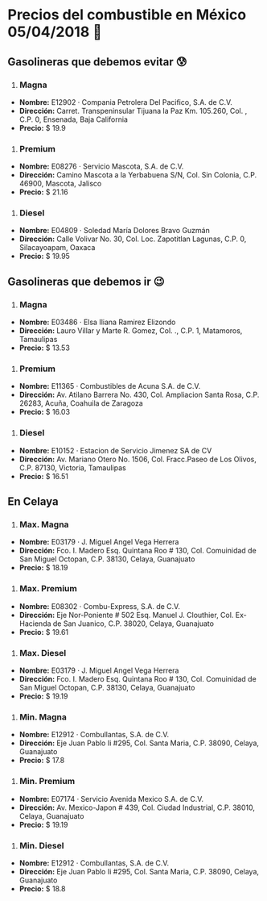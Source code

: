 # Precios del combustible en México 05/04/2018 :car:

## Gasolineras que debemos evitar :cold_sweat:
1. ### Magna
  * **Nombre:** E12902 · Compania Petrolera Del Pacifico, S.A. de C.V.
  * **Dirección:** Carret. Transpeninsular Tijuana la Paz Km. 105.260, Col. , C.P. 0, Ensenada, Baja California
  * **Precio:** $ 19.9

1. ### Premium
  * **Nombre:** E08276 · Servicio Mascota, S.A. de C.V.
  * **Dirección:** Camino Mascota a la Yerbabuena S/N, Col. Sin Colonia, C.P. 46900, Mascota, Jalisco
  * **Precio:** $ 21.16

1. ### Diesel
  * **Nombre:** E04809 · Soledad María Dolores Bravo Guzmán
  * **Dirección:** Calle Volivar No. 30, Col. Loc. Zapotitlan Lagunas, C.P. 0, Silacayoapam, Oaxaca
  * **Precio:** $ 19.95


## Gasolineras que debemos ir :wink:
1. ### Magna
  * **Nombre:** E03486 · Elsa Iliana Ramirez Elizondo
  * **Dirección:** Lauro Villar y Marte R. Gomez, Col. ., C.P. 1, Matamoros, Tamaulipas
  * **Precio:** $ 13.53

1. ### Premium
  * **Nombre:** E11365 · Combustibles de Acuna S.A. de C.V.
  * **Dirección:** Av. Atilano Barrera No. 430, Col. Ampliacion Santa Rosa, C.P. 26283, Acuña, Coahuila de Zaragoza
  * **Precio:** $ 16.03

1. ### Diesel
  * **Nombre:** E10152 · Estacion de Servicio Jimenez SA de CV
  * **Dirección:** Av. Mariano Otero No. 1506, Col. Fracc.Paseo de Los Olivos, C.P. 87130, Victoria, Tamaulipas
  * **Precio:** $ 16.51


## En Celaya
1. ### Max. Magna
  * **Nombre:** E03179 · J. Miguel Angel Vega Herrera
  * **Dirección:** Fco. I. Madero Esq. Quintana Roo # 130, Col. Comuinidad de San Miguel Octopan, C.P. 38130, Celaya, Guanajuato
  * **Precio:** $ 18.19

1. ### Max. Premium
  * **Nombre:** E08302 · Combu-Express, S.A. de C.V.
  * **Dirección:** Eje Nor-Poniente # 502 Esq. Manuel J. Clouthier, Col. Ex-Hacienda de San Juanico, C.P. 38020, Celaya, Guanajuato
  * **Precio:** $ 19.61

1. ### Max. Diesel
  * **Nombre:** E03179 · J. Miguel Angel Vega Herrera
  * **Dirección:** Fco. I. Madero Esq. Quintana Roo # 130, Col. Comuinidad de San Miguel Octopan, C.P. 38130, Celaya, Guanajuato
  * **Precio:** $ 19.19

1. ### Min. Magna
  * **Nombre:** E12912 · Combullantas, S.A. de C.V.
  * **Dirección:** Eje Juan Pablo Ii #295, Col. Santa Maria, C.P. 38090, Celaya, Guanajuato
  * **Precio:** $ 17.8

1. ### Min. Premium
  * **Nombre:** E07174 · Servicio Avenida Mexico S.A. de C.V.
  * **Dirección:** Av. Mexico-Japon # 439, Col. Ciudad Industrial, C.P. 38010, Celaya, Guanajuato
  * **Precio:** $ 19.19

1. ### Min. Diesel
  * **Nombre:** E12912 · Combullantas, S.A. de C.V.
  * **Dirección:** Eje Juan Pablo Ii #295, Col. Santa Maria, C.P. 38090, Celaya, Guanajuato
  * **Precio:** $ 18.8